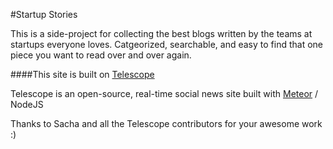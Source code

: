 #Startup Stories

This is a side-project for collecting the best blogs written by the teams at startups everyone loves. Catgeorized, searchable, and easy to find that one piece you want to read over and over again.

####This site is built on [Telescope](https://github.com/TelescopeJS/Telescope)

Telescope is an open-source, real-time social news site built with [Meteor](http://meteor.com) / NodeJS

Thanks to Sacha and all the Telescope contributors for your awesome work :)

